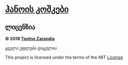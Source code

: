 # [ჰანოის კოშკები](https://tsotnezarandia.github.io/hanoi)

## ლიცენზია

**&copy; 2018 [Tsotne Zarandia](https://github.com/tsotnezarandia)**

*ყველა უფლება დაცულია*

This project is licensed under the terms of the MIT [License](#file-license-md)
